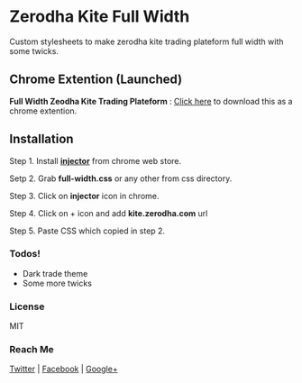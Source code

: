 # Zerodha Kite Full Width

Custom stylesheets to make zerodha kite trading plateform full width with some twicks.

## Chrome Extention (Launched)

**Full Width Zeodha Kite Trading Plateform** : [Click here](https://chrome.google.com/webstore/detail/full-width-zeodha-kite-tr/kgijjlkfegfhnopieicnjmbcbhnbnakh) to download this as a chrome extention.



## Installation

Step 1. Install **[injector](https://chrome.google.com/webstore/detail/injector/bfdonckegflhbiamlmidciapolfccmmb)** from chrome web store.

Setp 2. Grab **full-width.css** or any other from css directory.

Step 3. Click on **injector** icon in chrome.

Step 4. Click on + icon and add **kite.zerodha.com** url

Step 5. Paste CSS which copied in step 2.




### Todos!

 - Dark trade theme
 - Some more twicks
 


### License

MIT


### Reach Me

[Twitter](https://twitter.com/patelsanam) | 
[Facebook](https://facebook.com/Sanam.ME) | 
[Google+](https://plus.google.com/+SanamPatel)
